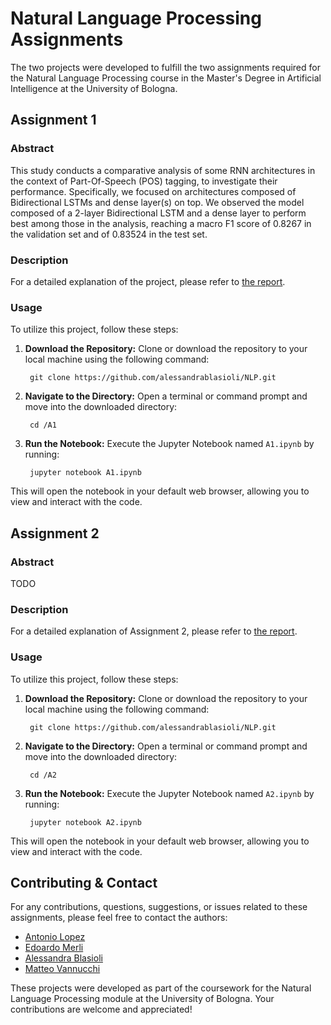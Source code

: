 # Natural Language Processing Assignments

The two projects were developed to fulfill the two assignments required for the Natural Language Processing course in the Master's Degree in Artificial Intelligence at the University of Bologna.

## Assignment 1

### Abstract
This study conducts a comparative analysis of some RNN architectures in the context of Part-Of-Speech (POS) tagging, to investigate their performance. Specifically, we focused on architectures composed of Bidirectional LSTMs and dense layer(s) on top. We observed the model composed of a 2-layer Bidirectional LSTM and a dense layer to perform best among those in the analysis, reaching a macro F1 score of 0.8267 in the validation set and of 0.83524 in the test set.

### Description
For a detailed explanation of the project, please refer to [the report](https://github.com/alessandrablasioli/NLP/blob/main/A1/report.pdf).

### Usage
To utilize this project, follow these steps:

1. **Download the Repository:**
   Clone or download the repository to your local machine using the following command:

        git clone https://github.com/alessandrablasioli/NLP.git

2. **Navigate to the Directory:**
   Open a terminal or command prompt and move into the downloaded directory:

        cd /A1

3. **Run the Notebook:**
   Execute the Jupyter Notebook named `A1.ipynb` by running:

        jupyter notebook A1.ipynb

This will open the notebook in your default web browser, allowing you to view and interact with the code.

## Assignment 2

### Abstract
TODO

### Description
For a detailed explanation of Assignment 2, please refer to [the report](https://github.com/alessandrablasioli/NLP/blob/main/A2/report.pdf).
 
### Usage
To utilize this project, follow these steps:

1. **Download the Repository:**
   Clone or download the repository to your local machine using the following command:

        git clone https://github.com/alessandrablasioli/NLP.git

2. **Navigate to the Directory:**
   Open a terminal or command prompt and move into the downloaded directory:

        cd /A2

3. **Run the Notebook:**
   Execute the Jupyter Notebook named `A2.ipynb` by running:

        jupyter notebook A2.ipynb

This will open the notebook in your default web browser, allowing you to view and interact with the code.

## Contributing & Contact

For any contributions, questions, suggestions, or issues related to these assignments, please feel free to contact the authors:

- [Antonio Lopez](https://github.com/elements72)
- [Edoardo Merli](https://github.com/edomerli)
- [Alessandra Blasioli](https://github.com/alessandrablasioli)
- [Matteo Vannucchi](https://github.com/MatteoVannucchi0)

These projects were developed as part of the coursework for the Natural Language Processing module at the University of Bologna. Your contributions are welcome and appreciated!
